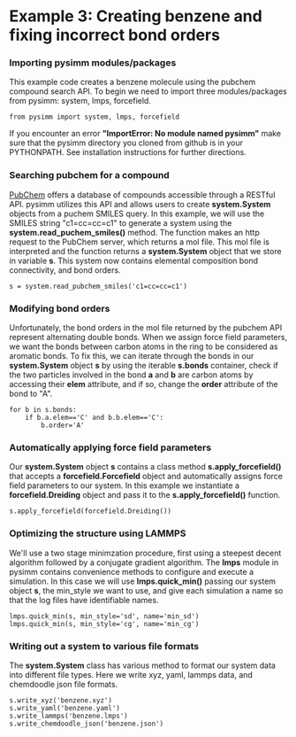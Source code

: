 Example 3: Creating benzene and fixing incorrect bond orders
============================================================

### Importing pysimm modules/packages

This example code creates a benzene molecule using the pubchem compound search API. To begin we need to import three modules/packages from pysimm: system, lmps, forcefield.

`from pysimm import system, lmps, forcefield`

If you encounter an error **"ImportError: No module named pysimm"** make sure that the pysimm directory you cloned from github is in your PYTHONPATH. See installation instructions for further directions.

### Searching pubchem for a compound

[PubChem](https://pubchem.ncbi.nlm.nih.gov/search/#collection=compounds) offers a database of compounds accessible through a RESTful API. pysimm utilizes this API and allows users to create **system.System** objects from a puchem SMILES query. In this example, we will use the SMILES string "c1=cc=cc=c1" to generate a system using the **system.read_puchem_smiles()** method. The function makes an http request to the PubChem server, which returns a mol file. This mol file is interpreted and the function returns a **system.System** object that we store in variable **s**. This system now contains elemental composition bond connectivity, and bond orders.

`s = system.read_pubchem_smiles('c1=cc=cc=c1')`

### Modifying bond orders

Unfortunately, the bond orders in the mol file returned by the pubchem API represent alternating double bonds. When we assign force field parameters, we want the bonds between carbon atoms in the ring to be considered as aromatic bonds. To fix this, we can iterate through the bonds in our **system.System** object **s** by using the iterable **s.bonds** container, check if the two particles involved in the bond **a** and **b** are carbon atoms by accessing their **elem** attribute, and if so, change the **order** attribute of the bond to "A".

```
for b in s.bonds:
    if b.a.elem=='C' and b.b.elem=='C':
        b.order='A'
```

### Automatically applying force field parameters

Our **system.System** object **s** contains a class method **s.apply_forcefield()** that accepts a **forcefield.Forcefield** object and automatically assigns force field parameters to our system. In this example we instantiate a **forcefield.Dreiding** object and pass it to the **s.apply_forcefield()** function.

`s.apply_forcefield(forcefield.Dreiding())`

### Optimizing the structure using LAMMPS

We'll use a two stage minimzation procedure, first using a steepest decent algorithm followed by a conjugate gradient algorithm. The **lmps** module in pysimm contains convenience methods to configure and execute a simulation. In this case we will use **lmps.quick_min()** passing our system object **s**, the min_style we want to use, and give each simulation a name so that the log files have identifiable names.

```
lmps.quick_min(s, min_style='sd', name='min_sd')
lmps.quick_min(s, min_style='cg', name='min_cg')
```

### Writing out a system to various file formats

The **system.System** class has various method to format our system data into different file types. Here we write xyz, yaml, lammps data, and chemdoodle json file formats.

```
s.write_xyz('benzene.xyz')
s.write_yaml('benzene.yaml')
s.write_lammps('benzene.lmps')
s.write_chemdoodle_json('benzene.json')
```